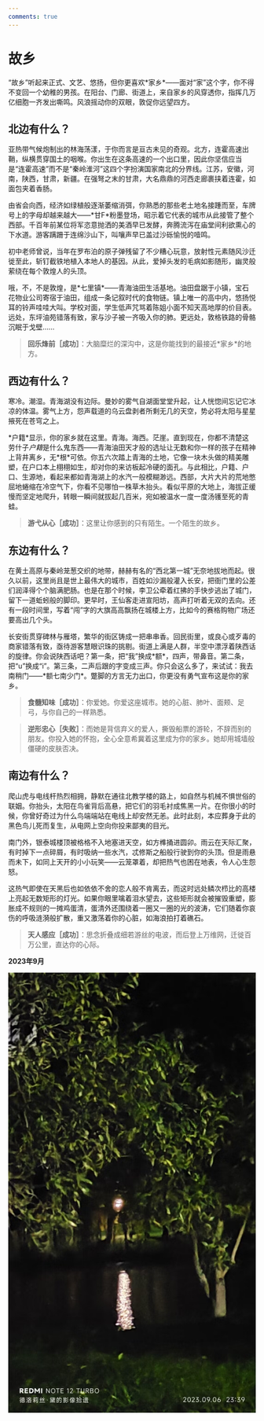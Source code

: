 ```yaml
---
comments: true
---
```

# 故乡

“故乡”听起来正式、文艺、悠扬，但你更喜欢\*家乡\*——面对“家”这个字，你不得不变回一个幼稚的男孩。在阳台、门廊、街道上，来自家乡的风穿透你，指挥几万亿细胞一齐发出嘶鸣。风浪摇动你的双眼，敦促你远望四方。

## 北边有什么？

亚热带气候炮制出的林海荡漾，于你而言是亘古未见的奇观。北方，连霍高速出鞘，纵横贯穿国土的咽喉。你出生在这条高速的一个出口里，因此你坚信应当是“连霍高速”而不是“秦岭淮河”这四个字扮演国家南北的分界线。江苏，安徽，河南，陕西，甘肃，新疆。在强弩之末的甘肃，大名鼎鼎的河西走廊裹挟着连霍，如面包夹着香肠。

由省会向西，经济如绿植般逐渐萎缩消弭，你熟悉的那些老土地名接踵而至，车牌号上的字母却越来越大——\*甘F\*粉墨登场，昭示着它代表的城市从此接管了整个西部。千百年前某位将军恣意抛洒的美酒早已发酵，奔腾流泻在庙堂间利欲熏心的下水道。游客蹒跚于连绵沙山下，叫嚷声早已盖过沙砾愉悦的噎鸣。

初中老师曾说，当年在罗布泊的原子弹残留了不少糟心玩意，放射性元素随风沙迁徙至此，斩钉截铁地植入本地人的基因。从此，爱掉头发的毛病如影随形，幽灵般萦绕在每个敦煌人的头顶。

哦，不，不是敦煌，是\*七里镇\*——青海油田生活基地。油田盘踞于小镇，宝石花物业公司寄宿于油田，组成一条记叙时代的食物链。镇上唯一的高中内，悠扬悦耳的铃声哇哇大叫。学校对面，学生低声咒骂着陈姐小面不知天高地厚的价目表。远处，东坪油苑错落有致，家与沙子被一齐吸入你的肺。更远处，敦格铁路的骨骼沉眠于戈壁……

> __回乐烽前［成功］__：大脑糜烂的深沟中，这是你能找到的最接近\*家乡\*的地方。

## 西边有什么？

寒冷。潮湿。青海湖没有边际。曼妙的雾气自湖面堂堂升起，让人恍惚间忘记它冰凉的体温。雾气上方，怨声载道的乌云盘剥者所剩无几的天空，势必将太阳与星星掖死在苍穹之上。

\*户籍\*显示，你的家乡就在这里。青海。海西。茫崖。直到现在，你都不清楚这劳什子*户籍*是什么鬼东西——青海油田天才般的选址让无数和你一样的孩子在精神上背井离乡，无\*根\*可依。你五六次踏上青海的土地，它像一块木头做的精美雕塑，在户口本上栩栩如生，却对你的来访板起冷硬的面孔。与此相比，户籍、户口、生源地，看起来都如青海湖上的水汽一般模糊渺远。西部，大片大片的荒地憋屈地蜷缩在冷空气下，你看不见哪怕一株草木抬头。看似平原的大地上，海拔正缓慢而坚定地爬升，转眼一瞬间就拔起几百米，宛如被温水一度一度汤镬至死的青蛙。

> __游弋从心［成功］__：这里让你感到的只有陌生。一个陌生的故乡。

## 东边有什么？

在黄土高原与秦岭茏葱交织的地带，赫赫有名的“西北第一城”无奈地拔地而起。很久以前，这里尚且是世上最伟大的城市，百姓如沙漏般灌入长安，把衙门里的公差们润泽得个个脑满肥肠。也是在那个时候，李卫公牵着红拂的手快步逃出了城门，留下一道蚯蚓般的脚印。更早时，王仙客走进宣阳坊，高声打听着无双的去向。还有一段时间里，写着“闯”字的大旗高高飘扬在城楼上方，比如今的赛格购物广场还要高出几个头。

长安街贯穿碑林与雁塔，繁华的街区铸成一把串串香。回民街里，或良心或歹毒的商家错落有致，亟待游客慧眼识珠的挑剔。街道上满是人群，半空中漂浮着陕西话的旋律。你会说陕西话吧？第一条，把“我”换成\*额\*，四声，带鼻音。第二条，把“u”换成“i”。第三条，二声后跟的字变成三声。你只会这么多了，来试试：我去南稍门——\*额七南少门\*。蹩脚的方言无力出口，你更没有勇气宣布这是你的家乡。

>__食髓知味［成功］__：你爱她。你爱这座城市。她的心脏、肺叶、面颊、足弓，与你自己的一样熟悉。

>__逆形忠心［失败］__：而她是背信弃义的爱人，撕毁船票的游轮，不辞而别的朋友。你投入她的怀抱，全心全意希冀着这里成为你的家乡。她却用城墙般僵硬的皮肤否决。

## 南边有什么？

爬山虎与电线杆热烈相拥，静默在通往北教学楼的路上，如自然与机械不惧世俗的联姻。你抬头，太阳在鸟雀背后高悬，把它们的羽毛衬成焦黑一片。在你很小的时候，你曾好奇过为什么鸟端端站在电线上却安然无恙。此时此刻，本应葬身于此的黑色鸟儿死而复生，从电网上空向你投来鄙夷的目光。

南门外，银泰城楼顶被格格不入地塞进天空，如方榫捅进圆卯。雨云在天际汇聚，有时掉下一点碎屑，有时吸纳一些水汽，忒修斯之船般行驶到你的头顶。但是雨悬而未下，如同上天开的小小玩笑——云笼罩着，却把热气也困在地表，令人心生怨怒。

这热气即使在天黑后也如依依不舍的恋人般不肯离去，而这时远处鳞次栉比的高楼上亮起无数矩形的灯光。如果你眼里噙着泪水望去，这些矩形就会被摧毁重塑，膨胀成不规则的一摊鸡蛋清，蛋清外还围绕着一圈又一圈的光的波涛，它们随着你哀伤的呼吸涟漪般扩散，重又激荡着你的心脏，如海浪拍打着礁石。

> __天人感应［成功］__：思念折叠成细若游丝的电波，而后登上万维网，迁徙百万公里，直达你的心际。

__2023年9月__

![](../img/viewouthome.jpg "启真湖中月")
